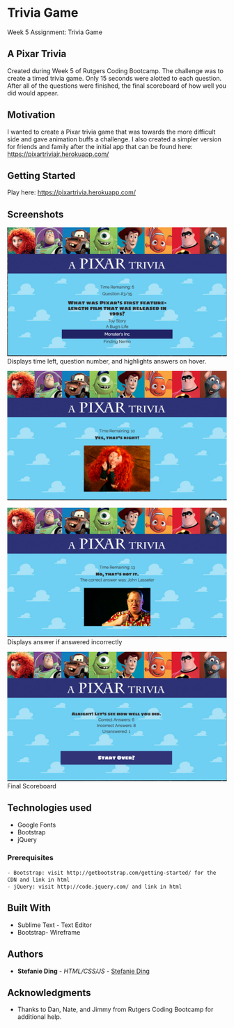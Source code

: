 # Trivia Game
Week 5 Assignment: Trivia Game

## A Pixar Trivia

Created during Week 5 of Rutgers Coding Bootcamp. The challenge was to create a timed trivia game. Only 15 seconds were alotted to each question. After all of the questions were finished, the final scoreboard of how well you did would appear.

## Motivation

I wanted to create a Pixar trivia game that was towards the more difficult side and gave animation buffs a challenge. I also created a simpler version for friends and family after the initial app that can be found here: https://pixartriviajr.herokuapp.com/

## Getting Started 
Play here: https://pixartrivia.herokuapp.com/

## Screenshots

![Question](assets/images/Question.png)
Displays time left, question number, and highlights answers on hover.

![Answer-Correct](assets/images/correct.png)

![Answer-Wrong](assets/images/wrong.png)
Displays answer if answered incorrectly

![Scoreboard](assets/images/Scoreboard.png)
Final Scoreboard

## Technologies used
- Google Fonts
- Bootstrap
- jQuery

### Prerequisites

```
- Bootstrap: visit http://getbootstrap.com/getting-started/ for the CDN and link in html
- jQuery: visit http://code.jquery.com/ and link in html
```

## Built With

* Sublime Text - Text Editor
* Bootstrap- Wireframe

## Authors

* **Stefanie Ding** - *HTML/CSS/JS* - [Stefanie Ding](https://github.com/StefanieDing)

## Acknowledgments

* Thanks to Dan, Nate, and Jimmy from Rutgers Coding Bootcamp for additional help.